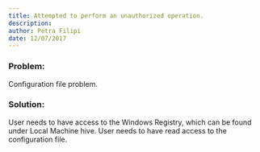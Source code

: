 ```yaml
---
title: Attempted to perform an unauthorized operation.
description: 
author: Petra Filipi
date: 12/07/2017
---
```


### Problem:
Configuration file problem.
### Solution:
User needs to have access to the Windows Registry, which can be found under Local Machine hive. User needs to have read access to the configuration file.